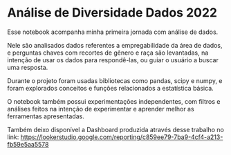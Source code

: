# Análise de Diversidade Dados 2022

Esse notebook acompanha minha primeira jornada com análise de dados.

Nele são analisados dados referentes a empregabilidade da área de dados, e perguntas chaves com recortes de gênero e raça são levantadas, na intenção de usar os dados para respondê-las, ou guiar o usuário a buscar uma resposta.

Durante o projeto foram usadas bibliotecas como pandas, scipy e numpy, e foram explorados conceitos e funções relacionados a estatística básica.

O notebook também possui experimentações independentes, com filtros e análises feitos na intenção de experimentar e aprender melhor as ferramentas apresentadas.

Também deixo disponível a Dashboard produzida através desse trabalho no link: https://lookerstudio.google.com/reporting/c859ee79-7ba9-4cf4-a213-fb59e5aa5578

